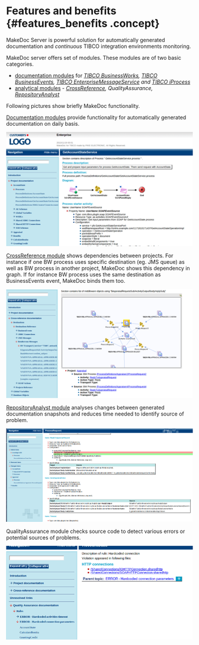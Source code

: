 # Features and benefits {#features_benefits .concept}

MakeDoc Server is powerful solution for automatically generated documentation and *continuous* TIBCO integration environments monitoring.

MakeDoc server offers set of modules. These modules are of two basic categories.

-   [documentation modules](../core/documentation_modules/documentation_modules.md) for *[TIBCO BusinessWorks](../core/documentation_modules/bw/bw.md), [TIBCO BusinessEvents](../core/documentation_modules/be/be.md), [TIBCO EnterpriseMessageService](../core/documentation_modules/ems/ems.md) and [TIBCO iProcess](../core/documentation_modules/ip/ip.md)*
-   [analytical modules](../core/analytical_modules/analytical_modules.md) - *[CrossReference](../core/analytical_modules/cross.md), QualityAssurance, [RepositoryAnalyst](../core/analytical_modules/ra.md)*

Following pictures show briefly MakeDoc functionality.

[Documentation modules](../core/documentation_modules/documentation_modules.md) provide functionality for automatically generated documentation on daily basis.

![](images/features_bw_process.png "TIBCO BusinessWorks project documentation - process")

[CrossReference module](../core/analytical_modules/cross.md) shows dependencies between projects. For instance if one BW process uses specific destination \(eg. JMS queue\) as well as BW process in another project, MakeDoc shows this dependency in graph. If for instance BW process uses the same destination as BusinessEvents event, MakeDoc binds them too.

![](images/features_crossref.png "CrossReference documentation - shows dependencies between projects")

[RepositoryAnalyst module](../core/analytical_modules/ra.md) analyses changes between generated documentation snapshots and reduces time needed to identify source of problem.

![](images/features_ra.png "Repository analyst - highlighting deltas between two generated documentations")

QualityAssurance module checks source code to detect various errors or potential sources of problems.

![](images/features_qa.png "QualityAssurance - detecting errors in TIBCO projects source code")

